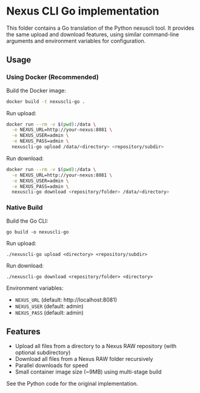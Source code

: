 # Nexus CLI Go implementation

This folder contains a Go translation of the Python nexuscli tool. It provides the same upload and download features, using similar command-line arguments and environment variables for configuration.

## Usage

### Using Docker (Recommended)

Build the Docker image:

```bash
docker build -t nexuscli-go .
```

Run upload:

```bash
docker run --rm -v $(pwd):/data \
  -e NEXUS_URL=http://your-nexus:8081 \
  -e NEXUS_USER=admin \
  -e NEXUS_PASS=admin \
  nexuscli-go upload /data/<directory> <repository/subdir>
```

Run download:

```bash
docker run --rm -v $(pwd):/data \
  -e NEXUS_URL=http://your-nexus:8081 \
  -e NEXUS_USER=admin \
  -e NEXUS_PASS=admin \
  nexuscli-go download <repository/folder> /data/<directory>
```

### Native Build

Build the Go CLI:

```
go build -o nexuscli-go
```

Run upload:

```
./nexuscli-go upload <directory> <repository/subdir>
```

Run download:

```
./nexuscli-go download <repository/folder> <directory>
```

Environment variables:
- `NEXUS_URL` (default: http://localhost:8081)
- `NEXUS_USER` (default: admin)
- `NEXUS_PASS` (default: admin)

## Features
- Upload all files from a directory to a Nexus RAW repository (with optional subdirectory)
- Download all files from a Nexus RAW folder recursively
- Parallel downloads for speed
- Small container image size (~9MB) using multi-stage build

See the Python code for the original implementation.
